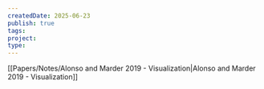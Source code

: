 ```yaml
---
createdDate: 2025-06-23
publish: true
tags: 
project: 
type:
---
```

[[Papers/Notes/Alonso and Marder 2019 - Visualization|Alonso and Marder 2019 - Visualization]]